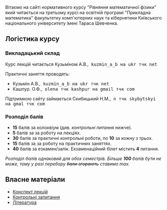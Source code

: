 Вітаємо на сайті нормативного курсу "Рівняння математичної фізики" який читається на третьому курсі на освітній програмі "Прикладна математика" факультетку комп'ютерних наук та кібернетики Київського національного університету імені Тараса Шевченка.

## Логістика курсу

### Викладацький склад

Курс лекцій читається Кузьміном А.В.,<span style="font-family:monospace;"> kuzmin_a_b на ukr тчк net</span>

Практичні заняття проводять:
- Кузьмін А.В.,<span style="font-family:monospace;"> kuzmin_a_b на ukr тчк net</span>
- Кашпур. О.Ф.,<span style="font-family:monospace;"> olena тчк kashpur на gmail тчк com</span>

Підтримкою сайту займається Скибицький Н.М.,<span style="font-family:monospace;"> n тчк skybytskyi на gmal тчк com</span>

### Розподіл балів

- **15** балів за колоквіум (див. _контрольні питання_ нижче).
- **5** балів за за роботу на лекціях.
- **30** балів за практичні контрольні роботи, по **10** за кожну з трьох.
- **15** балів за за роботу на практичних заняттях.
- **40** балів за езкамен/залік. Екзаменаційний білет містить **4** питання.

_Розподіл балів однаковий для обох семестрів._
_Більше **100** балів бути не може, тому у разі перебору ~~бали згорають~~ ставимо max._

## Власне матеріали

- [Конспект лекцій](lectures/lectures.md)
- [Контрольні запитання](control/control.md)
- [Література](books/books.md)
